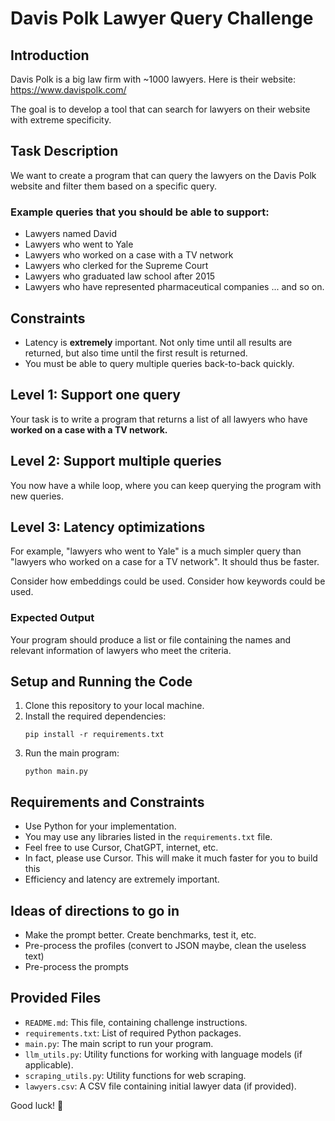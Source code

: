 # Davis Polk Lawyer Query Challenge

## Introduction

Davis Polk is a big law firm with ~1000 lawyers. Here is their website: https://www.davispolk.com/

The goal is to develop a tool that can search for lawyers on their website with extreme specificity.

## Task Description

We want to create a program that can query the lawyers on the Davis Polk website and filter them based on a specific query.

### Example queries that you should be able to support:
- Lawyers named David
- Lawyers who went to Yale
- Lawyers who worked on a case with a TV network
- Lawyers who clerked for the Supreme Court
- Lawyers who graduated law school after 2015
- Lawyers who have represented pharmaceutical companies
... and so on.

## Constraints
- Latency is **extremely** important. Not only time until all results are returned, but also time until the first result is returned.
- You must be able to query multiple queries back-to-back quickly.

## Level 1: Support one query

Your task is to write a program that returns a list of all lawyers who have **worked on a case with a TV network.**

## Level 2: Support multiple queries

You now have a while loop, where you can keep querying the program with new queries.

## Level 3: Latency optimizations

For example, "lawyers who went to Yale" is a much simpler query than "lawyers who worked on a case for a TV network". It should thus be faster.

Consider how embeddings could be used. Consider how keywords could be used.

### Expected Output
Your program should produce a list or file containing the names and relevant information of lawyers who meet the criteria.

## Setup and Running the Code

1. Clone this repository to your local machine.
2. Install the required dependencies:
   ```
   pip install -r requirements.txt
   ```
3. Run the main program:
   ```
   python main.py
   ```

## Requirements and Constraints

- Use Python for your implementation.
- You may use any libraries listed in the `requirements.txt` file.
- Feel free to use Cursor, ChatGPT, internet, etc.
- In fact, please use Cursor. This will make it much faster for you to build this
- Efficiency and latency are extremely important.

## Ideas of directions to go in
- Make the prompt better. Create benchmarks, test it, etc.
- Pre-process the profiles (convert to JSON maybe, clean the useless text)
- Pre-process the prompts

## Provided Files

- `README.md`: This file, containing challenge instructions.
- `requirements.txt`: List of required Python packages.
- `main.py`: The main script to run your program.
- `llm_utils.py`: Utility functions for working with language models (if applicable).
- `scraping_utils.py`: Utility functions for web scraping.
- `lawyers.csv`: A CSV file containing initial lawyer data (if provided).

Good luck! 🚀